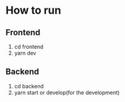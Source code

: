 # How to run

## Frontend
1. cd frontend
2. yarn dev

## Backend
1. cd backend
2. yarn start or develop(for the development)
